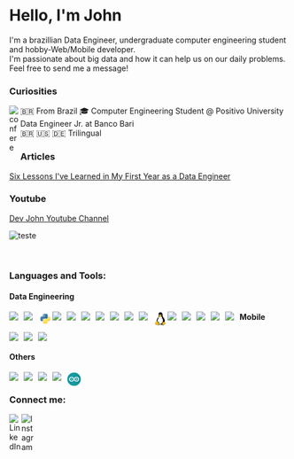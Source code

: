 # Hello, I'm John
I'm a brazillian Data Engineer, undergraduate computer engineering student and hobby-Web/Mobile developer. <br />
I'm passionate about big data and how it can help us on our daily problems. <br />
Feel free to send me a message!

### Curiosities

🇧🇷   From Brazil
🎓   Computer Engineering Student @ Positivo University
[<img align="left" alt="confere" width="20px" src="https://media-exp1.licdn.com/dms/image/C4E0BAQGZ108LeTMGbA/company-logo_200_200/0?e=2159024400&v=beta&t=YOk8DxE2UfG3FUbrVoVuWlpme0c0PtISssG_S5yKdQE" />][confere] Data Engineer Jr. at Banco Bari
<br /> 
:brazil: :us: :de: Trilingual
<br /> 


### Articles
[Six Lessons I've Learned in My First Year as a Data Engineer][lessons_article]


### Youtube
[Dev John Youtube Channel][youtube]


![teste](https://github-readme-stats-one-eta.vercel.app/api?username=jonathangonsalves&show_icons=true&hide_border=true)

<br />


### Languages and Tools:
#### Data Engineering
<img align="left" width="26px" src="https://logodownload.org/wp-content/uploads/2017/11/amazon-web-services-logo.png" />
<img align="left" width="26px" src="https://external-content.duckduckgo.com/iu/?u=https%3A%2F%2Fwww.loxleyorbit.com%2Fwp-content%2Fuploads%2F2018%2F02%2FGoogle-Cloud-Icon-Logo-Large-192px-color-png.png&f=1&nofb=1" />
<img align="left" width="26px" src="https://raw.githubusercontent.com/github/explore/80688e429a7d4ef2fca1e82350fe8e3517d3494d/topics/python/python.png" />
<img align="left" width="26px" src="https://dwglogo.com/wp-content/uploads/2017/09/1300px-Scala_logo.png" />
<img align="left" width="26px" src="https://extendase.files.wordpress.com/2018/05/mongodb.png" />
<img align="left" width="26px" src="https://upload.wikimedia.org/wikipedia/commons/2/29/Postgresql_elephant.svg" />
<img align="left" width="26px" src="https://pngimg.com/uploads/mysql/mysql_PNG23.png" />
<img align="left" width="26px" src="https://cdn.worldvectorlogo.com/logos/microsoft-sql-server.svg" />
<img align="left" width="26px" src="https://jbasoftware.com/assets/img/software/grafana.png" />
<img align="left" width="26px" src="https://cwiki.apache.org/confluence/download/attachments/145723561/airflow_white_bg.png?api=v2" />
<img align="left" width="26px" src="https://raw.githubusercontent.com/github/explore/80688e429a7d4ef2fca1e82350fe8e3517d3494d/topics/linux/linux.png" />
<img align="left" width="26px" src="https://www.docker.com/sites/default/files/d8/2019-07/Moby-logo.png" />
<img align="left" width="26px" src="https://images.techhive.com/images/article/2014/09/hadoop-elephant-100453407-orig.jpg" />
<img align="left" width="26px" src="https://upload.wikimedia.org/wikipedia/commons/thumb/f/f3/Apache_Spark_logo.svg/1200px-Apache_Spark_logo.svg.png" />
<img align="left" width="26px" src="https://upload.wikimedia.org/wikipedia/commons/thumb/b/b4/Apache_Sqoop_logo.svg/1280px-Apache_Sqoop_logo.svg.png" />
<img align="left" width="26px" src="https://seeklogo.com/images/F/flask-logo-44C507ABB7-seeklogo.com.png" />

#### Mobile
<img align="left" width="26px" src="https://ih1.redbubble.net/image.1057190214.1918/flat,750x1000,075,f.u1.jpg" />
<img align="left" width="26px" src="https://upload.wikimedia.org/wikipedia/commons/3/3e/Android_logo_2019.png" />
<img align="left" width="26px" src="https://firebase.google.com/downloads/brand-guidelines/PNG/logo-logomark.png?hl=pt" />

<br />

#### Others
<img align="left" width="26px" src="https://www.pngkit.com/png/full/101-1010012_c-programming-icon-c-programming-language-logo.png" />
<img align="left" width="26px" src="https://raw.githubusercontent.com/isocpp/logos/master/cpp_logo.png" />
<img align="left" width="26px" src="https://image.flaticon.com/icons/svg/226/226777.svg" />
<img align="left" width="26px" src="https://www.raspberrypi.org/app/uploads/2011/10/Raspi-PGB001.png" />
<img align="left" width="26px" src="https://raw.githubusercontent.com/github/explore/80688e429a7d4ef2fca1e82350fe8e3517d3494d/topics/arduino/arduino.png" />

<br />

### Connect me:

[<img align="left" alt="LinkedIn" width="22px" src="https://image.flaticon.com/icons/svg/174/174857.svg" />][linkedin]
[<img align="left" alt="Instagram" width="22px" src="https://image.flaticon.com/icons/svg/733/733558.svg" />][instagram]
<br />





[confere]: https://www.conferecartoes.com.br/
[instagram]: https://www.instagram.com/jonathangonsalves_/
[linkedin]: https://www.linkedin.com/in/jonathangonsalves/
[lessons_article]: https://www.linkedin.com/pulse/six-lessons-ive-learned-my-first-year-data-engineer-gonsalves-/
[youtube]:https://www.youtube.com/channel/UCgaPJd8C4DtGc1oykjhHs2w
